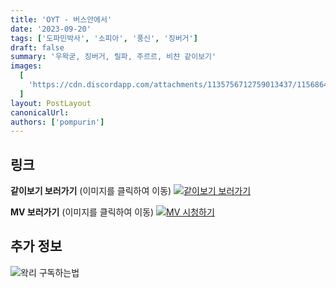 ```yaml
---
title: 'OYT - 버스안에서'
date: '2023-09-20'
tags: ['도파민박사', '소피아', '풍신', '징버거']
draft: false
summary: '우왁굳, 징버거, 릴파, 주르르, 비챤 같이보기'
images:
  [
    'https://cdn.discordapp.com/attachments/1135756712759013437/1156864421281402900/1694955883.png?ex=65168573&is=651533f3&hm=110fad3c8e3f8a25656f8be7bd231f527282ce4a35223b225ec3e7e694003ae8&',
  ]
layout: PostLayout
canonicalUrl:
authors: ['pompurin']
---
```


## 링크

**같이보기 보러가기** (이미지를 클릭하여 이동)
[![같이보기 보러가기](https://cdn.discordapp.com/attachments/1136601898116464710/1137050327938506852/logo.png)](https://cafe.naver.com/steamindiegame/12942413)

**MV 보러가기** (이미지를 클릭하여 이동)
[![MV 시청하기](https://cdn.discordapp.com/attachments/1135756712759013437/1156864421281402900/1694955883.png?ex=65168573&is=651533f3&hm=110fad3c8e3f8a25656f8be7bd231f527282ce4a35223b225ec3e7e694003ae8&)](https://youtu.be/ne5BZ11nGro?si=xPagBaylsnzqvBEh)

## 추가 정보

![왁리 구독하는법](https://cdn.discordapp.com/attachments/1136601898116464710/1137049857136267374/--2cut.gif)
